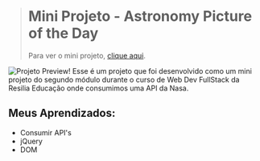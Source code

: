 
># Mini Projeto - Astronomy Picture of the Day
>Para ver o mini projeto, [clique aqui](https://gabrielalvesfs.github.io/Cosmos-APOD/).

![Projeto Preview!](https://imgur.com/qskHAxx.png)
Esse é um projeto que foi desenvolvido como um mini projeto do segundo módulo durante o curso de Web Dev FullStack da Resilia Educação onde consumimos uma API da Nasa.

## Meus Aprendizados:
- Consumir API's
- jQuery
- DOM
